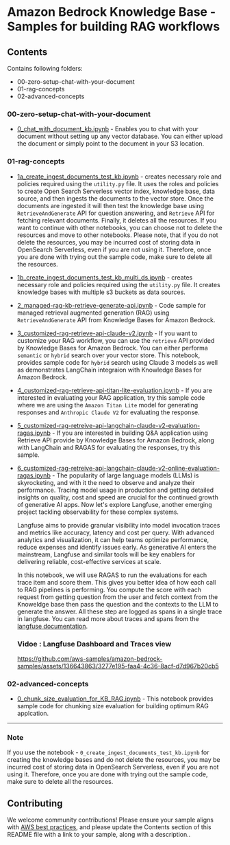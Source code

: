 # Amazon Bedrock Knowledge Base - Samples for building RAG workflows

## Contents
Contains following folders: 
- 00-zero-setup-chat-with-your-document
- 01-rag-concepts
- 02-advanced-concepts

### 00-zero-setup-chat-with-your-document
- [0_chat_with_document_kb.ipynb](./00-zero-setup-chat-with-your-document/0_chat_with_document_kb.ipynb) - Enables you to chat with your document without setting up any vector database. You can either upload the document or simply point to the document in your S3 location. 

### 01-rag-concepts
- [1a_create_ingest_documents_test_kb.ipynb](./01-rag-concepts/1a_create_ingest_documents_test_kb.ipynb) - creates necessary role and policies required using the `utility.py` file. It uses the roles and policies to create Open Search Serverless vector index, knowledge base, data source, and then ingests the documents to the vector store. Once the documents are ingested it will then test the knowledge base using `RetrieveAndGenerate` API for question answering, and `Retrieve` API for fetching relevant documents. Finally, it deletes all the resources. If you want to continue with other notebooks, you can choose not to delete the resources and move to other notebooks. Please note, that if you do not delete the resources, you may be incurred cost of storing data in OpenSearch Serverless, even if you are not using it. Therefore, once you are done with trying out the sample code, make sure to delete all the resources. 

- [1b_create_ingest_documents_test_kb_multi_ds.ipynb](./01-rag-concepts/1b_create_ingest_documents_test_kb_multi_ds.ipynb) - creates necessary role and policies required using the `utility.py` file. It creates knowledge bases with multiple s3 buckets as data sources.  

- [2_managed-rag-kb-retrieve-generate-api.ipynb](./01-rag-concepts/2_managed-rag-kb-retrieve-generate-api.ipynb) - Code sample for managed retrieval augmented generation (RAG) using `RetrieveAndGenerate` API from Knowledge Bases for Amazon Bedrock.

- [3_customized-rag-retrieve-api-claude-v2.ipynb](./01-rag-concepts/3_customized-rag-retreive-api-hybrid-search-claude-3-sonnet-langchain.ipynb) - If you want to customize your RAG workflow, you can use the `retrieve` API provided by Knowledge Bases for Amazon Bedrock. You can either performa `semantic` or `hybrid` search over your vector store. This notebook, provides sample code for `hybrid` search using Claude 3 models as well as demonstrates LangChain integraion with Knowledge Bases for Amazon Bedrock.

- [4_customized-rag-retrieve-api-titan-lite-evaluation.ipynb](./01-rag-concepts/4_customized-rag-retreive-api-titan-lite-evaluation.ipynb) - If you are interested in evaluating your RAG application, try this sample code where we are using the `Amazon Titan Lite` model for generating responses and `Anthropic Claude V2` for evaluating the response.

- [5_customized-rag-retreive-api-langchain-claude-v2-evaluation-ragas.ipynb](./01-rag-concepts/5_customized-rag-retreive-api-langchain-claude-v2-evaluation-ragas.ipynb) - If you are interested in building Q&A application using Retrieve API provide by Knowledge Bases for Amazon Bedrock, along with LangChain and RAGAS for evaluating the responses, try this sample.

- [6_customized-rag-retreive-api-langchain-claude-v2-online-evaluation-ragas.ipynb](./01-rag-concepts/6_customized-rag-retreive-api-langchain-claude-v2-online-evaluation-ragas.ipynb) - The popularity of large language models (LLMs) is skyrocketing, and with it the need to observe and analyze their performance. Tracing model usage in production and getting detailed insights on quality, cost and speed are crucial for the continued growth of generative AI apps.  Now let's explore Langfuse, another emerging project tackling observability for these complex systems.  

    Langfuse aims to provide granular visibility into model invocation traces and metrics like accuracy, latency and cost per query. With advanced analytics and visualization, it can help teams optimize performance, reduce expenses and identify issues early. As generative AI enters the mainstream, Langfuse and similar tools will be key enablers for delivering reliable, cost-effective services at scale. 

    In this notebook, we will use RAGAS to run the evaluations for each trace item and score them. This gives you better idea of how each call to RAG pipelines is performing. You compute the score with each request from getting question from the user and fetch context from the Knoweldge base then pass the question and the contexts to the LLM to generate the answer. All these step are logged as spans in a single trace in langfuse. You can read more about traces and spans from the [langfuse documentation](https://langfuse.com/docs/tracing/overview).


    ### Vidoe : Langfuse Dashboard and Traces view
    
    https://github.com/aws-samples/amazon-bedrock-samples/assets/136643863/3277e195-faa4-4c36-8acf-d7d967b20cb5


### 02-advanced-concepts
- [0_chunk_size_evaluation_for_KB_RAG.ipynb](./02-advanced-concepts/0_chunk_size_evaluation_for_KB_RAG.ipynb) - This notebook provides sample code for chunking size evaluation for building optimum RAG applcation.

***

### Note
If you use the notebook - `0_create_ingest_documents_test_kb.ipynb` for creating the knowledge bases and do not delete the resources, you may be incurred cost of storing data in OpenSearch Serverless, even if you are not using it. Therefore, once you are done with trying out the sample code, make sure to delete all the resources. 

## Contributing

We welcome community contributions! Please ensure your sample aligns with [AWS best practices](_!https://aws.amazon.com/architecture/well-architected/_), and please update the Contents section of this README file with a link to your sample, along with a description..
